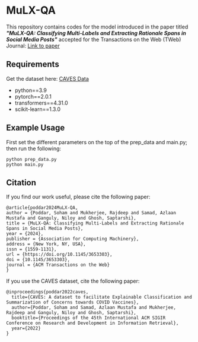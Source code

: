 # MuLX-QA
This repository contains codes for the model introduced in the paper titled ***"MuLX-QA: Classifying Multi-Labels and Extracting Rationale Spans in Social Media Posts"***
accepted for the Transactions on the Web (TWeb) Journal: [Link to paper](https://dl.acm.org/doi/10.1145/3653303)

## Requirements
Get the dataset here: [CAVES Data](https://github.com/sohampoddar26/caves-data)

- python==3.9
- pytorch==2.0.1
- transformers==4.31.0
- scikit-learn==1.3.0


## Example Usage 
First set the different parameters on the top of the prep_data and main.py; then run the following:

```
python prep_data.py
python main.py
```


## Citation
If you find our work useful, please cite the following paper:
```
@article{poddar2024MuLX-QA,
author = {Poddar, Soham and Mukherjee, Rajdeep and Samad, Azlaan Mustafa and Ganguly, Niloy and Ghosh, Saptarshi},
title = {MuLX-QA: Classifying Multi-Labels and Extracting Rationale Spans in Social Media Posts},
year = {2024},
publisher = {Association for Computing Machinery},
address = {New York, NY, USA},
issn = {1559-1131},
url = {https://doi.org/10.1145/3653303},
doi = {10.1145/3653303},
journal = {ACM Transactions on the Web}
}
```

If you use the CAVES dataset, cite the following paper:
```
@inproceedings{poddar2022caves,
  title={CAVES: A dataset to facilitate Explainable Classification and Summarization of Concerns towards COVID Vaccines},
  author={Poddar, Soham and Samad, Azlaan Mustafa and Mukherjee, Rajdeep and Ganguly, Niloy and Ghosh, Saptarshi},
  booktitle={Proceedings of the 45th International ACM SIGIR Conference on Research and Development in Information Retrieval},
  year={2022}
}
```

